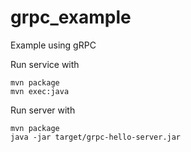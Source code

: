 # grpc_example
Example using gRPC

Run service with
````
mvn package
mvn exec:java
````
Run server with
````
mvn package
java -jar target/grpc-hello-server.jar
````
